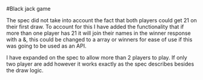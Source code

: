 #Black jack game

The spec did not take into account the fact that both players could get 21 on their first draw. To account for this I have added the functionality that if more than one player has 21 it will join their names in the winner response with a &, this could be changed to a array or winners for ease of use if this was going to be used as an API.

I have expanded on the spec to allow more than 2 players to play. If only two player are add however it works exactly as the spec describes besides the draw logic.
